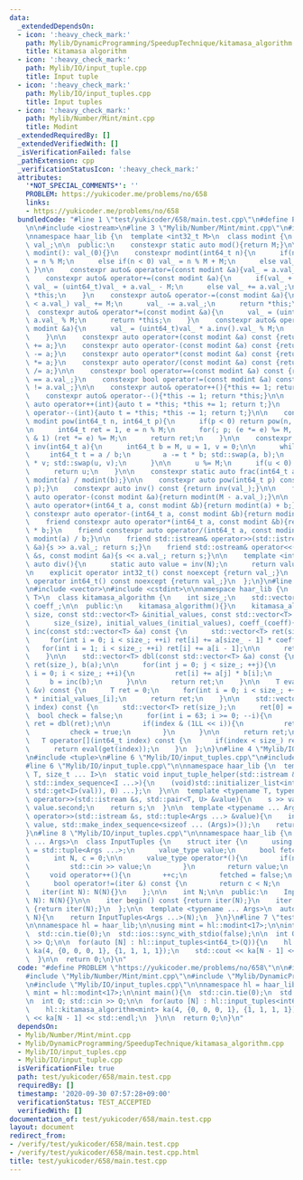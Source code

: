 ```yaml
---
data:
  _extendedDependsOn:
  - icon: ':heavy_check_mark:'
    path: Mylib/DynamicProgramming/SpeedupTechnique/kitamasa_algorithm.cpp
    title: Kitamasa algorithm
  - icon: ':heavy_check_mark:'
    path: Mylib/IO/input_tuple.cpp
    title: Input tuple
  - icon: ':heavy_check_mark:'
    path: Mylib/IO/input_tuples.cpp
    title: Input tuples
  - icon: ':heavy_check_mark:'
    path: Mylib/Number/Mint/mint.cpp
    title: Modint
  _extendedRequiredBy: []
  _extendedVerifiedWith: []
  _isVerificationFailed: false
  _pathExtension: cpp
  _verificationStatusIcon: ':heavy_check_mark:'
  attributes:
    '*NOT_SPECIAL_COMMENTS*': ''
    PROBLEM: https://yukicoder.me/problems/no/658
    links:
    - https://yukicoder.me/problems/no/658
  bundledCode: "#line 1 \"test/yukicoder/658/main.test.cpp\"\n#define PROBLEM \"https://yukicoder.me/problems/no/658\"\
    \n\n#include <iostream>\n#line 3 \"Mylib/Number/Mint/mint.cpp\"\n#include <utility>\n\
    \nnamespace haar_lib {\n  template <int32_t M>\n  class modint {\n    uint32_t\
    \ val_;\n\n  public:\n    constexpr static auto mod(){return M;}\n\n    constexpr\
    \ modint(): val_(0){}\n    constexpr modint(int64_t n){\n      if(n >= M) val_\
    \ = n % M;\n      else if(n < 0) val_ = n % M + M;\n      else val_ = n;\n   \
    \ }\n\n    constexpr auto& operator=(const modint &a){val_ = a.val_; return *this;}\n\
    \    constexpr auto& operator+=(const modint &a){\n      if(val_ + a.val_ >= M)\
    \ val_ = (uint64_t)val_ + a.val_ - M;\n      else val_ += a.val_;\n      return\
    \ *this;\n    }\n    constexpr auto& operator-=(const modint &a){\n      if(val_\
    \ < a.val_) val_ += M;\n      val_ -= a.val_;\n      return *this;\n    }\n  \
    \  constexpr auto& operator*=(const modint &a){\n      val_ = (uint64_t)val_ *\
    \ a.val_ % M;\n      return *this;\n    }\n    constexpr auto& operator/=(const\
    \ modint &a){\n      val_ = (uint64_t)val_ * a.inv().val_ % M;\n      return *this;\n\
    \    }\n\n    constexpr auto operator+(const modint &a) const {return modint(*this)\
    \ += a;}\n    constexpr auto operator-(const modint &a) const {return modint(*this)\
    \ -= a;}\n    constexpr auto operator*(const modint &a) const {return modint(*this)\
    \ *= a;}\n    constexpr auto operator/(const modint &a) const {return modint(*this)\
    \ /= a;}\n\n    constexpr bool operator==(const modint &a) const {return val_\
    \ == a.val_;}\n    constexpr bool operator!=(const modint &a) const {return val_\
    \ != a.val_;}\n\n    constexpr auto& operator++(){*this += 1; return *this;}\n\
    \    constexpr auto& operator--(){*this -= 1; return *this;}\n\n    constexpr\
    \ auto operator++(int){auto t = *this; *this += 1; return t;}\n    constexpr auto\
    \ operator--(int){auto t = *this; *this -= 1; return t;}\n\n    constexpr static\
    \ modint pow(int64_t n, int64_t p){\n      if(p < 0) return pow(n, -p).inv();\n\
    \n      int64_t ret = 1, e = n % M;\n      for(; p; (e *= e) %= M, p >>= 1) if(p\
    \ & 1) (ret *= e) %= M;\n      return ret;\n    }\n\n    constexpr static modint\
    \ inv(int64_t a){\n      int64_t b = M, u = 1, v = 0;\n\n      while(b){\n   \
    \     int64_t t = a / b;\n        a -= t * b; std::swap(a, b);\n        u -= t\
    \ * v; std::swap(u, v);\n      }\n\n      u %= M;\n      if(u < 0) u += M;\n\n\
    \      return u;\n    }\n\n    constexpr static auto frac(int64_t a, int64_t b){return\
    \ modint(a) / modint(b);}\n\n    constexpr auto pow(int64_t p) const {return pow(val_,\
    \ p);}\n    constexpr auto inv() const {return inv(val_);}\n\n    friend constexpr\
    \ auto operator-(const modint &a){return modint(M - a.val_);}\n\n    friend constexpr\
    \ auto operator+(int64_t a, const modint &b){return modint(a) + b;}\n    friend\
    \ constexpr auto operator-(int64_t a, const modint &b){return modint(a) - b;}\n\
    \    friend constexpr auto operator*(int64_t a, const modint &b){return modint(a)\
    \ * b;}\n    friend constexpr auto operator/(int64_t a, const modint &b){return\
    \ modint(a) / b;}\n\n    friend std::istream& operator>>(std::istream &s, modint\
    \ &a){s >> a.val_; return s;}\n    friend std::ostream& operator<<(std::ostream\
    \ &s, const modint &a){s << a.val_; return s;}\n\n    template <int N>\n    static\
    \ auto div(){\n      static auto value = inv(N);\n      return value;\n    }\n\
    \n    explicit operator int32_t() const noexcept {return val_;}\n    explicit\
    \ operator int64_t() const noexcept {return val_;}\n  };\n}\n#line 2 \"Mylib/DynamicProgramming/SpeedupTechnique/kitamasa_algorithm.cpp\"\
    \n#include <vector>\n#include <cstdint>\n\nnamespace haar_lib {\n  template <typename\
    \ T>\n  class kitamasa_algorithm {\n    int size_;\n    std::vector<T> initial_values_,\
    \ coeff_;\n\n  public:\n    kitamasa_algorithm(){}\n    kitamasa_algorithm(int\
    \ size, const std::vector<T> &initial_values, const std::vector<T> &coeff):\n\
    \      size_(size), initial_values_(initial_values), coeff_(coeff){}\n\n    std::vector<T>\
    \ inc(const std::vector<T> &a) const {\n      std::vector<T> ret(size_);\n\n \
    \     for(int i = 0; i < size_; ++i) ret[i] += a[size_ - 1] * coeff_[i];\n   \
    \   for(int i = 1; i < size_; ++i) ret[i] += a[i - 1];\n\n      return ret;\n\
    \    }\n\n    std::vector<T> dbl(const std::vector<T> &a) const {\n      std::vector<T>\
    \ ret(size_), b(a);\n\n      for(int j = 0; j < size_; ++j){\n        for(int\
    \ i = 0; i < size_; ++i){\n          ret[i] += a[j] * b[i];\n        }\n\n   \
    \     b = inc(b);\n      }\n\n      return ret;\n    }\n\n    T eval(const std::vector<T>\
    \ &v) const {\n      T ret = 0;\n      for(int i = 0; i < size_; ++i) ret += v[i]\
    \ * initial_values_[i];\n      return ret;\n    }\n\n    std::vector<T> get(int64_t\
    \ index) const {\n      std::vector<T> ret(size_);\n      ret[0] = 1;\n\n    \
    \  bool check = false;\n      for(int i = 63; i >= 0; --i){\n        if(check)\
    \ ret = dbl(ret);\n\n        if(index & (1LL << i)){\n          ret = inc(ret);\n\
    \          check = true;\n        }\n      }\n\n      return ret;\n    }\n\n \
    \   T operator[](int64_t index) const {\n      if(index < size_) return initial_values_[index];\n\
    \      return eval(get(index));\n    }\n  };\n}\n#line 4 \"Mylib/IO/input_tuples.cpp\"\
    \n#include <tuple>\n#line 6 \"Mylib/IO/input_tuples.cpp\"\n#include <initializer_list>\n\
    #line 6 \"Mylib/IO/input_tuple.cpp\"\n\nnamespace haar_lib {\n  template <typename\
    \ T, size_t ... I>\n  static void input_tuple_helper(std::istream &s, T &val,\
    \ std::index_sequence<I ...>){\n    (void)std::initializer_list<int>{(void(s >>\
    \ std::get<I>(val)), 0) ...};\n  }\n\n  template <typename T, typename U>\n  std::istream&\
    \ operator>>(std::istream &s, std::pair<T, U> &value){\n    s >> value.first >>\
    \ value.second;\n    return s;\n  }\n\n  template <typename ... Args>\n  std::istream&\
    \ operator>>(std::istream &s, std::tuple<Args ...> &value){\n    input_tuple_helper(s,\
    \ value, std::make_index_sequence<sizeof ... (Args)>());\n    return s;\n  }\n\
    }\n#line 8 \"Mylib/IO/input_tuples.cpp\"\n\nnamespace haar_lib {\n  template <typename\
    \ ... Args>\n  class InputTuples {\n    struct iter {\n      using value_type\
    \ = std::tuple<Args ...>;\n      value_type value;\n      bool fetched = false;\n\
    \      int N, c = 0;\n\n      value_type operator*(){\n        if(not fetched){\n\
    \          std::cin >> value;\n        }\n        return value;\n      }\n\n \
    \     void operator++(){\n        ++c;\n        fetched = false;\n      }\n\n\
    \      bool operator!=(iter &) const {\n        return c < N;\n      }\n\n   \
    \   iter(int N): N(N){}\n    };\n\n    int N;\n\n  public:\n    InputTuples(int\
    \ N): N(N){}\n\n    iter begin() const {return iter(N);}\n    iter end() const\
    \ {return iter(N);}\n  };\n\n  template <typename ... Args>\n  auto input_tuples(int\
    \ N){\n    return InputTuples<Args ...>(N);\n  }\n}\n#line 7 \"test/yukicoder/658/main.test.cpp\"\
    \n\nnamespace hl = haar_lib;\n\nusing mint = hl::modint<17>;\n\nint main(){\n\
    \  std::cin.tie(0);\n  std::ios::sync_with_stdio(false);\n\n  int Q; std::cin\
    \ >> Q;\n\n  for(auto [N] : hl::input_tuples<int64_t>(Q)){\n    hl::kitamasa_algorithm<mint>\
    \ ka(4, {0, 0, 0, 1}, {1, 1, 1, 1});\n    std::cout << ka[N - 1] << std::endl;\n\
    \  }\n\n  return 0;\n}\n"
  code: "#define PROBLEM \"https://yukicoder.me/problems/no/658\"\n\n#include <iostream>\n\
    #include \"Mylib/Number/Mint/mint.cpp\"\n#include \"Mylib/DynamicProgramming/SpeedupTechnique/kitamasa_algorithm.cpp\"\
    \n#include \"Mylib/IO/input_tuples.cpp\"\n\nnamespace hl = haar_lib;\n\nusing\
    \ mint = hl::modint<17>;\n\nint main(){\n  std::cin.tie(0);\n  std::ios::sync_with_stdio(false);\n\
    \n  int Q; std::cin >> Q;\n\n  for(auto [N] : hl::input_tuples<int64_t>(Q)){\n\
    \    hl::kitamasa_algorithm<mint> ka(4, {0, 0, 0, 1}, {1, 1, 1, 1});\n    std::cout\
    \ << ka[N - 1] << std::endl;\n  }\n\n  return 0;\n}\n"
  dependsOn:
  - Mylib/Number/Mint/mint.cpp
  - Mylib/DynamicProgramming/SpeedupTechnique/kitamasa_algorithm.cpp
  - Mylib/IO/input_tuples.cpp
  - Mylib/IO/input_tuple.cpp
  isVerificationFile: true
  path: test/yukicoder/658/main.test.cpp
  requiredBy: []
  timestamp: '2020-09-30 07:57:28+09:00'
  verificationStatus: TEST_ACCEPTED
  verifiedWith: []
documentation_of: test/yukicoder/658/main.test.cpp
layout: document
redirect_from:
- /verify/test/yukicoder/658/main.test.cpp
- /verify/test/yukicoder/658/main.test.cpp.html
title: test/yukicoder/658/main.test.cpp
---
```

